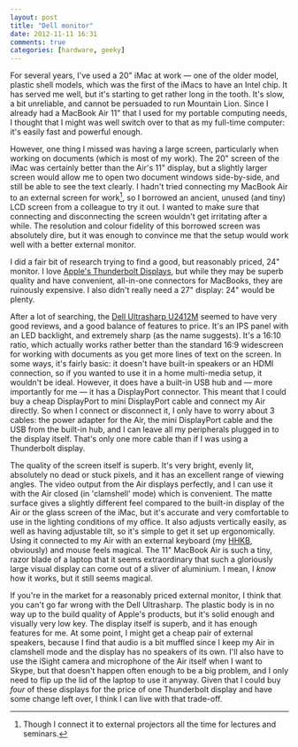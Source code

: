 ```yaml
---
layout: post
title: "Dell monitor"
date: 2012-11-11 16:31
comments: true
categories: [hardware, geeky]
---
```


For several years, I've used a 20" iMac at work &mdash; one of the older model, plastic shell models, which was the first of the iMacs to have an Intel chip. It has served me well, but it's starting to get rather long in the tooth. It's slow, a bit unreliable, and cannot be persuaded to run Mountain Lion. Since I already had a MacBook Air 11" that I used for my portable computing needs, I thought that I might was well switch over to that as my full-time computer: it's easily fast and powerful enough. 

However, one thing I missed was having a large screen, particularly when working on documents (which is most of my work). The 20" screen of the iMac was certainly better than the Air's 11" display, but a slightly larger screen would allow me to open two document windows side-by-side, and still be able to see the text clearly. I hadn't tried connecting my MacBook Air to an external screen for work[^1], so I borrowed an ancient, unused (and tiny) LCD screen from a colleague to try it out. I wanted to make sure that connecting and disconnecting the screen wouldn't get irritating after a while. The resolution and colour fidelity of this borrowed screen was absolutely dire, but it was enough to convince me that the setup would work well with a better external monitor.

I did a fair bit of research trying to find a good, but reasonably priced, 24" monitor. I love [Apple's Thunderbolt Displays][1], but while they may be superb quality and have convenient, all-in-one connectors for MacBooks, they are ruinously expensive. I also didn't really need a 27" display: 24" would be plenty.

After a lot of searching, the [Dell Ultrasharp U2412M][2] seemed to have very good reviews, and a good balance of features to price. It's an IPS panel with an LED backlight, and extremely sharp (as the name suggests). It's a 16:10 ratio, which actually works rather better than the standard 16:9 widescreen for working with documents as you get more lines of text on the screen. In some ways, it's fairly basic: it doesn't have built-in speakers or an HDMI connection, so if you wanted to use it in a home multi-media setup, it wouldn't be ideal. However, it does have a built-in USB hub and &mdash; more importantly for me &mdash; it has a DisplayPort connector. This meant that I could buy a cheap DisplayPort to mini DisplayPort cable and connect my Air directly. So when I connect or disconnect it, I only have to worry about 3 cables: the power adapter for the Air, the mini DisplayPort cable and the USB from the built-in hub, and I can leave all my peripherals plugged in to the display itself. That's only one more cable than if I was using a Thunderbolt display.

The quality of the screen itself is superb. It's very bright, evenly lit, absolutely no dead or stuck pixels, and it has an excellent range of viewing angles. The video output from the Air displays perfectly, and I can use it with the Air closed (in 'clamshell' mode) which is convenient. The matte surface gives a slightly different feel compared to the built-in display of the Air or the glass screen of the iMac, but it's accurate and very comfortable to use in the lighting conditions of my office. It also adjusts vertically easily, as well as having adjustable tilt, so it's simple to get it set up ergonomically. Using it connected to my Air with an external keyboard (my [HHKB][3], obviously) and mouse feels magical. The 11" MacBook Air is such a tiny, razor blade of a laptop that it seems extraordinary that such a gloriously large visual display can come out of a sliver of aluminium. I mean, I _know_ how it works, but it still seems magical.

If you're in the market for a reasonably priced external monitor, I think that you can't go far wrong with the Dell Ultrasharp. The plastic body is in no way up to the build quality of Apple's products, but it's solid enough and visually very low key. The display itself is superb, and it has enough features for me. At some point, I might get a cheap pair of external speakers, because I find that audio is a bit muffled since I keep my Air in clamshell mode and the display has no speakers of its own. I'll also have to use the iSight camera and microphone of the Air itself when I want to Skype, but that doesn't happen often enough to be a big problem, and I only need to flip up the lid of the laptop to use it anyway. Given that I could buy _four_ of these displays for the price of one Thunderbolt display and have some change left over, I think I can live with that trade-off.

[^1]: Though I connect it to external projectors all the time for lectures and seminars.

[1]: http://www.apple.com/displays/
[2]: http://www.amazon.co.uk/Dell-Ultrasharp-U2412M-Widescreen-Monitor/dp/B005LNDPPS/ref=sr_1_1?ie=UTF8&qid=1352651425&sr=8-1
[3]: http://www.rousette.org.uk/blog/archives/happily-hacking-with-my-happy-hacking-keyboard/
